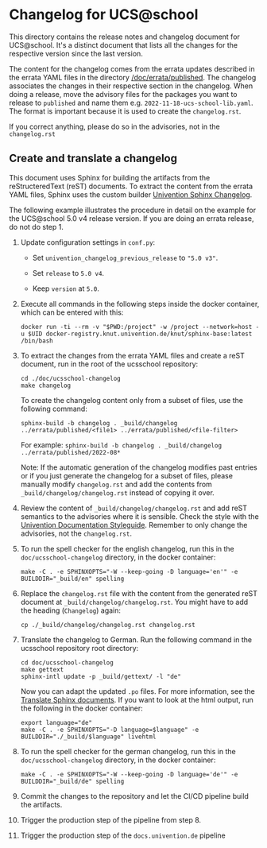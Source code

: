 # Changelog for UCS@school

This directory contains the release notes and changelog document for
UCS@school. It's a distinct document that lists all the changes for the
respective version since the last version.

The content for the changelog comes from the errata updates described in the
errata YAML files in the directory
[/doc/errata/published](../errata/published). The changelog associates the
changes in their respective section in the changelog.
When doing a release, move the advisory files for the packages you want to release to `published` and name them e.g.
`2022-11-18-ucs-school-lib.yaml`. The format is important because it is used to create the `changelog.rst`.

If you correct anything, please do so in the advisories, not in the `changelog.rst`

## Create and translate a changelog

This document uses Sphinx for building the artifacts from the reStructeredText
(reST) documents. To extract the content from the errata YAML files, Sphinx
uses the custom builder [Univention Sphinx
Changelog](https://git.knut.univention.de/univention/documentation/univention_sphinx_changelog).

The following example illustrates the procedure in detail on the example for
the UCS@school 5.0 v4 release version. If you are doing an errata release,
do not do step 1.

1. Update configuration settings in `conf.py`:

   * Set `univention_changelog_previous_release` to `"5.0 v3"`.

   * Set `release` to `5.0 v4`.

   * Keep `version` at `5.0`.

2. Execute all commands in the following steps inside the docker container, which can be entered with this:

   ```console
   docker run -ti --rm -v "$PWD:/project" -w /project --network=host -u $UID docker-registry.knut.univention.de/knut/sphinx-base:latest /bin/bash
   ```

3. To extract the changes from the errata YAML files and create a reST document, run in the root of the ucsschool repository:

   ```console
   cd ./doc/ucsschool-changelog
   make changelog
   ```

   To create the changelog content only from a subset of files, use the following command:

   ```console
   sphinx-build -b changelog . _build/changelog ../errata/published/<file1> ../errata/published/<file-filter>
   ```

   For example: `sphinx-build -b changelog . _build/changelog ../errata/published/2022-08*`

   Note: If the automatic generation of the changelog modifies past entries or if you just generate the changelog for a subset of files, please manually modify `changelog.rst` and add the contents from `_build/changelog/changelog.rst` instead of copying it over.

4. Review the content of `_build/changelog/changelog.rst` and add reST semantics to the advisories where it is sensible. Check the style with the
   [Univention Documentation
   Styleguide](https://univention.gitpages.knut.univention.de/documentation/styleguide/).
   Remember to only change the advisories, not the `changelog.rst`.

5. To run the spell checker for the english changelog, run this in the `doc/ucsschool-changelog` directory, in the docker container:

   ```console
   make -C . -e SPHINXOPTS="-W --keep-going -D language='en'" -e BUILDDIR="_build/en" spelling
   ```

6. Replace the `changelog.rst` file with the content from the generated reST
   document at `_build/changelog/changelog.rst`. You might have to add the heading (`Changelog`) again:

   ```console
   cp ./_build/changelog/changelog.rst changelog.rst
   ```

7. Translate the changelog to German. Run the following command in the ucsschool repository root directory:

   ```console
   cd doc/ucsschool-changelog
   make gettext
   sphinx-intl update -p _build/gettext/ -l "de"
   ```

   Now you can adapt the updated `.po` files. For more information, see the  [Translate Sphinx
   documents](https://hutten.knut.univention.de/mediawiki/index.php/Translate_Sphinx_documents#Translation).
   If you want to look at the html output, run the following in the docker container:

   ```console
   export language="de"
   make -C . -e SPHINXOPTS="-D language=$language" -e BUILDDIR="./_build/$language" livehtml
   ```

8. To run the spell checker for the german changelog, run this in the `doc/ucsschool-changelog` directory, in the docker container:

   ```console
   make -C . -e SPHINXOPTS="-W --keep-going -D language='de'" -e BUILDDIR="_build/de" spelling
   ```

9. Commit the changes to the repository and let the CI/CD pipeline build the
   artifacts.

10. Trigger the production step of the pipeline from step 8.

11. Trigger the production step of the `docs.univention.de` pipeline

